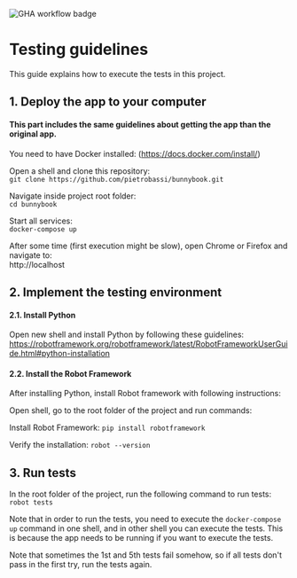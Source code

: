 ![GHA workflow badge](https://github.com/lassilaitinen/bunnybook/actions/workflows/main.yml/badge.svg)

# Testing guidelines
This guide explains how to execute the tests in this project.

## 1. Deploy the app to your computer
#### This part includes the same guidelines about getting the app than the original app.

You need to have Docker installed: (https://docs.docker.com/install/)

Open a shell and clone this repository:  
`git clone https://github.com/pietrobassi/bunnybook.git`  

Navigate inside project root folder:  
`cd bunnybook`  

Start all services:  
`docker-compose up`  

After some time (first execution might be slow), open Chrome or Firefox and navigate to:  
http://localhost 

## 2. Implement the testing environment

#### 2.1. Install Python

Open new shell and install Python by following these guidelines: https://robotframework.org/robotframework/latest/RobotFrameworkUserGuide.html#python-installation

#### 2.2. Install the Robot Framework

After installing Python, install Robot framework with following instructions:

Open shell, go to the root folder of the project and run commands:

Install Robot Framework:
`pip install robotframework`

Verify the installation:
`robot --version`

## 3. Run tests

In the root folder of the project, run the following command to run tests:
`robot tests`

Note that in order to run the tests, you need to execute the `docker-compose up` command in one shell, and in other shell you can execute the tests. This is because the app needs to be running if you want to execute the tests.

Note that sometimes the 1st and 5th tests fail somehow, so if all tests don't pass in the first try, run the tests again.